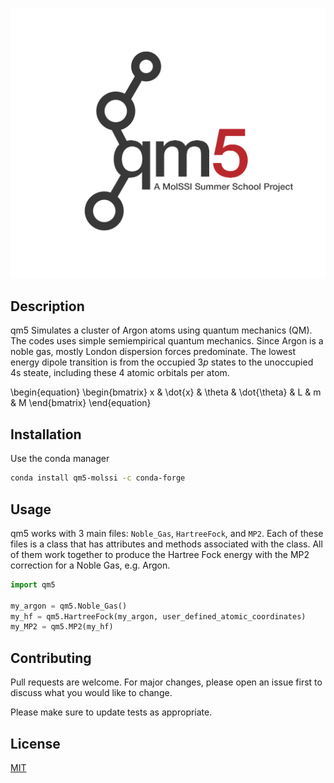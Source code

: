 
![](qm5.png)


## Description
qm5 Simulates a cluster of Argon atoms using quantum mechanics (QM). The codes uses simple semiempirical quantum mechanics. Since Argon is a noble gas, mostly London dispersion forces predominate. The lowest energy dipole transition is from the occupied $3p$ states to the unoccupied 4s steate, including these 4 atomic orbitals per atom.  

 \begin{equation} \begin{bmatrix} x & \dot{x} & \theta & \dot{\theta} & L & m & M \end{bmatrix} \end{equation}


## Installation

Use the conda manager

```bash
conda install qm5-molssi -c conda-forge
```

## Usage

qm5 works with 3 main files: `Noble_Gas`, `HartreeFock`, and `MP2`. Each of these files is a class that has attributes and methods associated with the class. All of them work together to produce the Hartree Fock energy with the MP2 correction for a Noble Gas, e.g. Argon. 


```python
import qm5

my_argon = qm5.Noble_Gas()
my_hf = qm5.HartreeFock(my_argon, user_defined_atomic_coordinates)
my_MP2 = qm5.MP2(my_hf)


```

## Contributing
Pull requests are welcome. For major changes, please open an issue first to discuss what you would like to change.

Please make sure to update tests as appropriate.

## License
[MIT](https://choosealicense.com/licenses/mit/)
